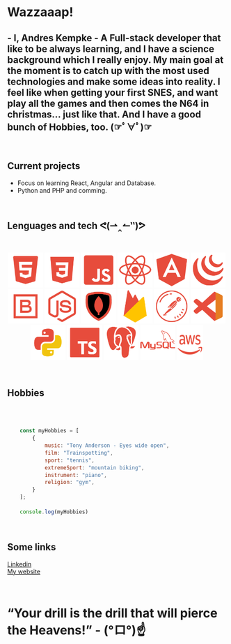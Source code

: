 # Wazzaaap!

## - I, Andres Kempke - A Full-stack developer that like to be always learning, and I have a science background which I really enjoy. My main goal at the moment is to catch up with the most used technologies and make some ideas into reality. I feel like when getting your first SNES, and want play all the games and then comes the N64 in christmas... just like that. And I have a good bunch of Hobbies, too.    (☞ﾟ∀ﾟ)☞

<br>

## Current projects
- Focus on learning React, Angular and Database.
- Python and PHP and comming.

<br>

## Lenguages and tech ᕙ(⇀‸↼‶)ᕗ
<br>
<p align="center">
    <img title="HTML" alt="HTML" src="./icons/HTML.svg" width="80" />
    <img title="CSS" alt="CSS" src="./icons/CSS3.svg" width="80" />
     <img title="JavaScript" alt="JavaScript" src="./icons/JavaScript.svg" width="80" />
     <img title="React" alt="React" src="./icons/React.svg" width="80" />
     <img title="Angular" alt="Angular" src="./icons/Angular.svg" width="80" />
     <img title="JQuery" alt="JQuery" src="./icons/Jquery.svg" width="80" />
     <img title="Bootstrap" alt="Bootstrap" src="./icons/Bootstrap.svg" width="80" />
     <img title="NodeJS" alt="NodeJS" src="./icons/NodeJS.svg" width="80" />
     <img title="MongoDB" alt="MongoDB" src="./icons/mongoDB.svg" width="80" />
     <img title="FireBase" alt="FireBase" src="./icons/firebase.svg" width="80" />
     <img title="Postman" alt="Postman" src="./icons/Postman.svg" width="80" /> 
     <img title="VSCode" alt="VSCode" src="./icons/VScode.svg" width="80" />
	<img title="Python" alt="Python" src="./icons/Python.svg" width="80" />
    <img title="Typescript" alt="Typescript" src="./icons/TypeScript.svg" width="80" />
	<img title="PostgreSQL" alt="PostgreMySQL" src="./icons/PostgreSQL.svg" width="80" />
    <img title="mySQL" alt="mySQL" src="./icons/mySQL.svg" width="80" />
	<img title="AWS" alt="AWS" src="./icons/AWS.svg" width="60" height="80" />
</p>

<br>

## Hobbies
<br>

```Javascript

    const myHobbies = [
        {
            music: "Tony Anderson - Eyes wide open",
            film: "Trainspotting",
            sport: "tennis",
            extremeSport: "mountain biking",
            instrument: "piano",
            religion: "gym",
        }
    ];

    console.log(myHobbies)

```

<br>

## Some links

<a href="https://www.linkedin.com/in/webdev-andreskempke/">Linkedin</a><br>
<a href="https://andykempke.tech/">My website</a>

<br>

# “Your drill is the drill that will pierce the Heavens!” - (°ロ°)☝